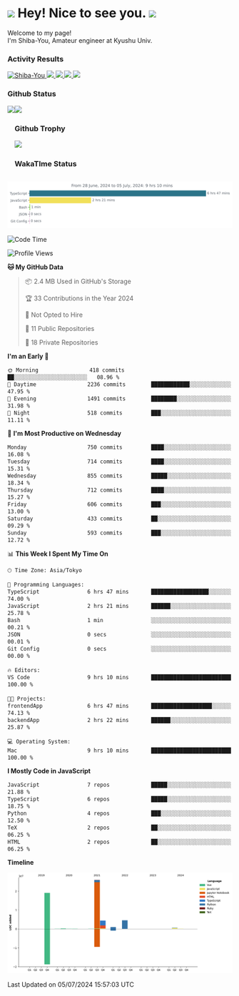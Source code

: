 <h1>
  <img src="https://emojis.slackmojis.com/emojis/images/1531849430/4246/blob-sunglasses.gif?1531849430" width="30"/> 
  Hey! Nice to see you.
  <img src="https://emojis.slackmojis.com/emojis/images/1531849430/4246/blob-sunglasses.gif?1531849430" width="30"/> 
</h1>
<p>
  Welcome to my page! <br />
  I'm Shiba-You, Amateur engineer at Kyushu Univ.
</p>


<h3>
  Activity Results
</h3>
<p align="left"> 
  <!--   GitHub  -->
  <a href="https://github.com/Shiba-You/Shiba-You/">
    <img src="https://komarev.com/ghpvc/?username=Shiba-You" alt="Shiba-You" />
  </a>
  <a href="https://github.com/Shiba-You">
    <img height="20" src="https://img.shields.io/github/followers/Shiba-You?label=follow&logo=github&style=flat" />
  </a>
  
  <!-- Qiita -->
  <a href="http://qiita.com/Shiba-You">
    <img height="20" src="https://qiita-badge.apiapi.app/s/Shiba-You/posts.svg" />
  </a>
  <a href="http://qiita.com/Shiba-You">
    <img height="20" src="https://qiita-badge.apiapi.app/s/Shiba-You/contributions.svg" />
  </a>
  <a href="http://qiita.com/Shiba-You">
    <img height="20" src="https://qiita-badge.apiapi.app/s/Shiba-You/followers.svg" />
  </a>
</p>


<h3>
  Github Status
</h3>
<div>
  <img height="170" align="left" src="https://github-readme-stats.vercel.app/api?username=Shiba-You&theme=tokyonight" />
  <img height="170" src="https://github-readme-stats.vercel.app/api/top-langs/?username=Shiba-You&theme=tokyonight&layout=compact" />
</div>

<h3>
  Github Trophy
</h3>
<div>
  <img width="800" src="https://github-profile-trophy.vercel.app/?username=Shiba-You&theme=tokyonight" />
</div>


<h3>
  WakaTIme Status
</h3>
<img src="https://github.com/Shiba-You/Shiba-You/blob/main/images/stat.svg" alt="Shiba-You WakaTime Activity"/>

<!--START_SECTION:waka-->
![Code Time](http://img.shields.io/badge/Code%20Time-853%20hrs%2017%20mins-blue)

![Profile Views](http://img.shields.io/badge/Profile%20Views-8-blue)

**🐱 My GitHub Data** 

> 📦 2.4 MB Used in GitHub's Storage 
 > 
> 🏆 33 Contributions in the Year 2024
 > 
> 🚫 Not Opted to Hire
 > 
> 📜 11 Public Repositories 
 > 
> 🔑 18 Private Repositories 
 > 
**I'm an Early 🐤** 

```text
🌞 Morning                418 commits         ██░░░░░░░░░░░░░░░░░░░░░░░   08.96 % 
🌆 Daytime                2236 commits        ████████████░░░░░░░░░░░░░   47.95 % 
🌃 Evening                1491 commits        ████████░░░░░░░░░░░░░░░░░   31.98 % 
🌙 Night                  518 commits         ███░░░░░░░░░░░░░░░░░░░░░░   11.11 % 
```
📅 **I'm Most Productive on Wednesday** 

```text
Monday                   750 commits         ████░░░░░░░░░░░░░░░░░░░░░   16.08 % 
Tuesday                  714 commits         ████░░░░░░░░░░░░░░░░░░░░░   15.31 % 
Wednesday                855 commits         █████░░░░░░░░░░░░░░░░░░░░   18.34 % 
Thursday                 712 commits         ████░░░░░░░░░░░░░░░░░░░░░   15.27 % 
Friday                   606 commits         ███░░░░░░░░░░░░░░░░░░░░░░   13.00 % 
Saturday                 433 commits         ██░░░░░░░░░░░░░░░░░░░░░░░   09.29 % 
Sunday                   593 commits         ███░░░░░░░░░░░░░░░░░░░░░░   12.72 % 
```


📊 **This Week I Spent My Time On** 

```text
🕑︎ Time Zone: Asia/Tokyo

💬 Programming Languages: 
TypeScript               6 hrs 47 mins       ██████████████████░░░░░░░   74.00 % 
JavaScript               2 hrs 21 mins       ██████░░░░░░░░░░░░░░░░░░░   25.78 % 
Bash                     1 min               ░░░░░░░░░░░░░░░░░░░░░░░░░   00.21 % 
JSON                     0 secs              ░░░░░░░░░░░░░░░░░░░░░░░░░   00.01 % 
Git Config               0 secs              ░░░░░░░░░░░░░░░░░░░░░░░░░   00.00 % 

🔥 Editors: 
VS Code                  9 hrs 10 mins       █████████████████████████   100.00 % 

🐱‍💻 Projects: 
frontendApp              6 hrs 47 mins       ███████████████████░░░░░░   74.13 % 
backendApp               2 hrs 22 mins       ██████░░░░░░░░░░░░░░░░░░░   25.87 % 

💻 Operating System: 
Mac                      9 hrs 10 mins       █████████████████████████   100.00 % 
```

**I Mostly Code in JavaScript** 

```text
JavaScript               7 repos             █████░░░░░░░░░░░░░░░░░░░░   21.88 % 
TypeScript               6 repos             █████░░░░░░░░░░░░░░░░░░░░   18.75 % 
Python                   4 repos             ███░░░░░░░░░░░░░░░░░░░░░░   12.50 % 
TeX                      2 repos             ██░░░░░░░░░░░░░░░░░░░░░░░   06.25 % 
HTML                     2 repos             ██░░░░░░░░░░░░░░░░░░░░░░░   06.25 % 
```



**Timeline**

![Lines of Code chart](https://raw.githubusercontent.com/Shiba-You/Shiba-You/main/assets/bar_graph.png)


 Last Updated on 05/07/2024 15:57:03 UTC
<!--END_SECTION:waka-->
